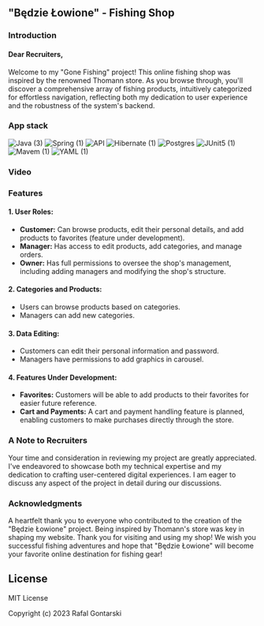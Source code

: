 ## "Będzie Łowione" - Fishing Shop

### Introduction
#### Dear Recruiters,

Welcome to my "Gone Fishing" project! This online fishing shop was inspired by the renowned Thomann store. As you browse through, you'll discover a comprehensive array of fishing products, intuitively categorized for effortless navigation, reflecting both my dedication to user experience and the robustness of the system's backend.

### App stack

![Java (3)](https://github.com/RafalGontarski/MyShop-backendV2/assets/106514250/b8e83eb5-3e28-4f6d-b9ff-4d93f3510aa4)
![Spring (1)](https://github.com/RafalGontarski/MyShop-backendV2/assets/106514250/ec02cdee-7a91-4891-83de-ef33ad64d6eb)
![API](https://github.com/RafalGontarski/MyShop-backendV2/assets/106514250/fddaf855-cb7b-49f5-918a-64f09b99626a)
![Hibernate (1)](https://github.com/RafalGontarski/MyShop-backendV2/assets/106514250/6a62543c-45f5-41cb-956a-c6a65bac3167)
![Postgres](https://github.com/RafalGontarski/MyShop-backendV2/assets/106514250/13d843a0-59d1-4f68-a8a2-c40c746d5ba2)
![JUnit5 (1)](https://github.com/RafalGontarski/MyShop-backendV2/assets/106514250/1b3cfab2-3d1a-49e2-9594-2381e72e3519)
![Mavem (1)](https://github.com/RafalGontarski/MyShop-backendV2/assets/106514250/ddaa0a9e-b0e8-45b6-a866-268837843920)
![YAML (1)](https://github.com/RafalGontarski/MyShop-backendV2/assets/106514250/309fb38d-5a3d-4972-9199-a5945d6cf5f7)


### Video


### Features

#### 1. User Roles:
- **Customer:** Can browse products, edit their personal details, and add products to favorites (feature under development).
- **Manager:** Has access to edit products, add categories, and manage orders.
- **Owner:** Has full permissions to oversee the shop's management, including adding managers and modifying the shop's structure.

#### 2. Categories and Products:
- Users can browse products based on categories.
- Managers can add new categories.

#### 3. Data Editing:
- Customers can edit their personal information and password.
- Managers have permissions to add graphics in carousel.

#### 4. Features Under Development:
- **Favorites:** Customers will be able to add products to their favorites for easier future reference.
- **Cart and Payments:** A cart and payment handling feature is planned, enabling customers to make purchases directly through the store.

### A Note to Recruiters
Your time and consideration in reviewing my project are greatly appreciated. I've endeavored to showcase both my technical expertise and my dedication to crafting user-centered digital experiences. I am eager to discuss any aspect of the project in detail during our discussions.

### Acknowledgments

A heartfelt thank you to everyone who contributed to the creation of the "Będzie Łowione" project. Being inspired by Thomann's store was key in shaping my website.
Thank you for visiting and using my shop! We wish you successful fishing adventures and hope that "Będzie Łowione" will become your favorite online destination for fishing gear!

## License

MIT License

Copyright (c) 2023 Rafal Gontarski
